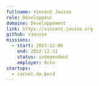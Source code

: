 ```yaml
---
fullname: Vincent Jousse
role: Développeur
domaine: Développement
link: https://vincent.jousse.org
github: vjousse
missions:
  - start: 2021-12-06
    end: 2022-12-31
    status: independent
    employer: Octo
startups:
  - carnet.de.bord
---
```


